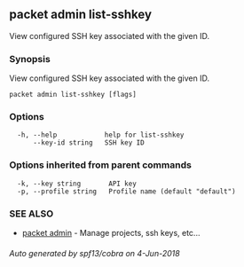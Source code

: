 ## packet admin list-sshkey

View configured SSH key associated with the given ID.

### Synopsis

View configured SSH key associated with the given ID.

```
packet admin list-sshkey [flags]
```

### Options

```
  -h, --help            help for list-sshkey
      --key-id string   SSH key ID
```

### Options inherited from parent commands

```
  -k, --key string       API key
  -p, --profile string   Profile name (default "default")
```

### SEE ALSO

* [packet admin](packet_admin.md)	 - Manage projects, ssh keys, etc...

###### Auto generated by spf13/cobra on 4-Jun-2018
